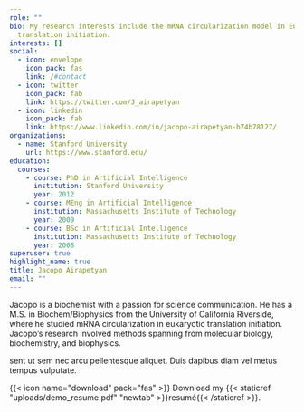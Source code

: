 ```yaml
---
role: ""
bio: My research interests include the mRNA circularization model in Eukaryotic
  translation initiation.
interests: []
social:
  - icon: envelope
    icon_pack: fas
    link: /#contact
  - icon: twitter
    icon_pack: fab
    link: https://twitter.com/J_airapetyan
  - icon: linkedin
    icon_pack: fab
    link: https://www.linkedin.com/in/jacopo-airapetyan-b74b78127/
organizations:
  - name: Stanford University
    url: https://www.stanford.edu/
education:
  courses:
    - course: PhD in Artificial Intelligence
      institution: Stanford University
      year: 2012
    - course: MEng in Artificial Intelligence
      institution: Massachusetts Institute of Technology
      year: 2009
    - course: BSc in Artificial Intelligence
      institution: Massachusetts Institute of Technology
      year: 2008
superuser: true
highlight_name: true
title: Jacopo Airapetyan
email: ""
---
```



Jacopo is a biochemist with a passion for science communication. He has a M.S. in Biochem/Biophysics from the University of California Riverside, where he studied mRNA circularization in eukaryotic translation initiation. Jacopo’s research involved methods spanning from molecular biology, biochemistry, and biophysics.





sent ut sem nec arcu pellentesque aliquet. Duis dapibus diam vel metus tempus vulputate.

{{< icon name="download" pack="fas" >}} Download my {{< staticref "uploads/demo_resume.pdf" "newtab" >}}resumé{{< /staticref >}}.